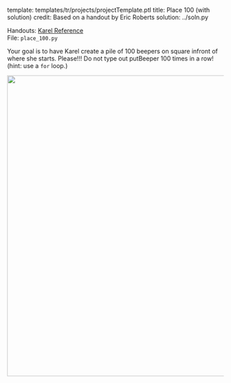 template: templates/tr/projects/projectTemplate.ptl
title: Place 100 (with solution)
credit: Based on a handout by Eric Roberts
solution: ../soln.py

Handouts: [Karel Reference]({{pathToRoot}}en/resources/karel.html)<br/>
File: `place_100.py`<br/>

Your goal is to have Karel create a pile of 100 beepers on square infront of where she starts. Please!!! Do not type out putBeeper 100 times in a row! (hint: use a `for` loop.) 

<center>
<img style="width:700px" src="{{pathToRoot}}img/projects/place100/place100.png">	
</center>
